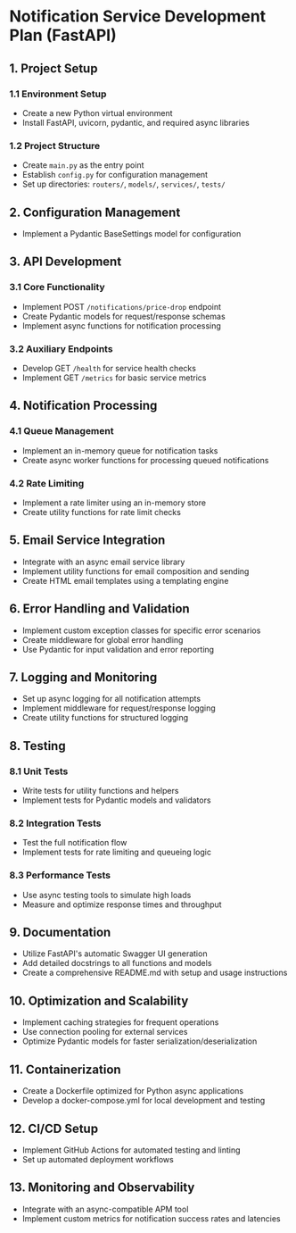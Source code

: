# Notification Service Development Plan (FastAPI)

## 1. Project Setup

### 1.1 Environment Setup
- Create a new Python virtual environment
- Install FastAPI, uvicorn, pydantic, and required async libraries

### 1.2 Project Structure
- Create `main.py` as the entry point
- Establish `config.py` for configuration management
- Set up directories: `routers/`, `models/`, `services/`, `tests/`

## 2. Configuration Management

- Implement a Pydantic BaseSettings model for configuration

## 3. API Development

### 3.1 Core Functionality
- Implement POST `/notifications/price-drop` endpoint
- Create Pydantic models for request/response schemas
- Implement async functions for notification processing

### 3.2 Auxiliary Endpoints
- Develop GET `/health` for service health checks
- Implement GET `/metrics` for basic service metrics

## 4. Notification Processing

### 4.1 Queue Management
- Implement an in-memory queue for notification tasks
- Create async worker functions for processing queued notifications

### 4.2 Rate Limiting
- Implement a rate limiter using an in-memory store
- Create utility functions for rate limit checks

## 5. Email Service Integration

- Integrate with an async email service library
- Implement utility functions for email composition and sending
- Create HTML email templates using a templating engine

## 6. Error Handling and Validation

- Implement custom exception classes for specific error scenarios
- Create middleware for global error handling
- Use Pydantic for input validation and error reporting

## 7. Logging and Monitoring

- Set up async logging for all notification attempts
- Implement middleware for request/response logging
- Create utility functions for structured logging

## 8. Testing

### 8.1 Unit Tests
- Write tests for utility functions and helpers
- Implement tests for Pydantic models and validators

### 8.2 Integration Tests
- Test the full notification flow
- Implement tests for rate limiting and queueing logic

### 8.3 Performance Tests
- Use async testing tools to simulate high loads
- Measure and optimize response times and throughput

## 9. Documentation

- Utilize FastAPI's automatic Swagger UI generation
- Add detailed docstrings to all functions and models
- Create a comprehensive README.md with setup and usage instructions

## 10. Optimization and Scalability

- Implement caching strategies for frequent operations
- Use connection pooling for external services
- Optimize Pydantic models for faster serialization/deserialization

## 11. Containerization

- Create a Dockerfile optimized for Python async applications
- Develop a docker-compose.yml for local development and testing

## 12. CI/CD Setup

- Implement GitHub Actions for automated testing and linting
- Set up automated deployment workflows

## 13. Monitoring and Observability

- Integrate with an async-compatible APM tool
- Implement custom metrics for notification success rates and latencies